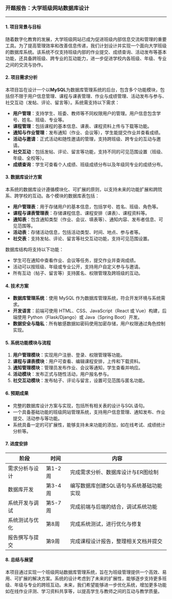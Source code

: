 ### 开题报告：大学班级网站数据库设计

------

#### 1. **项目背景与目标**

随着数字化教育的发展，大学班级网站已成为促进班级内部信息交流和管理的重要工具。为了提高管理效率和改善信息传递，我们计划设计并实现一个面向大学班级的数据库系统。该系统不仅支持班级内部的作业提交、成绩查询、活动发布等基本功能，还具备跨班级、跨专业的互动能力，进一步促进学校内各班级、年级、专业之间的交流与协作。

#### 2. **项目需求分析**

本项目旨在设计一个以**MySQL**为数据库管理系统的后台，包含多个功能模块，包括但不限于用户信息管理、课程与课表管理、作业与成绩管理、活动发布与参与、社交互动（发帖、评论、留言等）。系统需支持以下需求：

- **用户管理**：支持学生、班委、教师等不同权限用户的管理。用户信息包含学号、姓名、班级、专业等。
- **课程管理**：包括课程的基本信息、课表、课程资料上传与下载等功能。
- **通知与作业管理**：发布通知（作业、会议等），学生能提交作业并查看成绩。
- **活动与邀请**：正式活动和随性邀请的管理，支持跨班级、跨专业的互动与邀请。
- **社交互动**：包括发帖、评论、留言等功能，支持不同的可见范围设置（班级、年级、全校等）。
- **成绩查询**：学生可查看个人成绩、班级成绩分布以及年级同专业的成绩分布。

#### 3. **数据库设计方案**

本系统的数据库设计遵循模块化、可扩展的原则，以支持未来的功能扩展和跨院系、跨学校的互动。各个模块的数据库表包括：

- **用户管理表**：用于存储用户的基本信息，包括学号、姓名、班级、角色等。
- **课程与课表管理表**：存储课程信息、课程安排（课表）、课程资料等。
- **通知表**：包含通知类型（作业、会议、填表等）、通知内容、发布者信息、可见范围等。
- **活动表**：存储活动信息，包括活动类型、时间、地点、参与者等。
- **社交表**：支持发帖、评论、留言等社交互动功能，支持可见范围设置。

数据库结构将支持以下功能：

- 学生可在通知中查看作业、会议等任务，提交作业并查询成绩。
- 活动可以按班级、年级或专业公开，支持用户自定义参与与邀请。
- 所有互动（帖子、留言等）支持匿名、权限管理及跨班级的互动。

#### 4. **技术方案**

- **数据库管理系统**：使用 MySQL 作为数据库管理系统，符合开发环境与系统需求。
- **开发语言**：前端可使用 HTML、CSS、JavaScript（React 或 Vue）构建，后端使用 Python（Flask/Django）或 Java（Spring Boot）开发。
- **数据安全与隐私**：所有敏感数据如密码使用加密存储，用户权限通过角色控制实现。

#### 5. **系统功能模块与流程**

1. **用户管理模块**：实现用户注册、登录、权限管理等功能。
2. **课程与课表模块**：用户可查看、编辑课程安排，上传和下载资料。
3. **通知管理模块**：管理员发布作业、会议等通知，学生查看并响应。
4. **活动模块**：发布正式与随性活动，用户报名参与。
5. **社交互动模块**：发布帖子、评论与留言，设置可见范围与匿名功能。

#### 6. **预期成果**

- 完整的数据库设计方案与实现，包括所有相关表的设计与SQL语句。
- 一个具备基础功能的班级网站管理系统，支持用户信息管理、通知发布、作业提交、活动参与等功能。
- 系统具备一定的可扩展性，能够支持未来功能的添加，如在线考试、成绩统计分析等。

#### 7. **进度安排**

| 阶段           | 时间    | 内容                                    |
| -------------- | ------- | --------------------------------------- |
| 需求分析与设计 | 第1-2周 | 完成需求分析、数据库设计与ER图绘制      |
| 数据库开发     | 第3-4周 | 编写数据库创建SQL语句与系统基础功能实现 |
| 系统开发与调试 | 第5-7周 | 完成前端与后端的结合，调试系统功能      |
| 系统测试与优化 | 第8周   | 完成系统测试，进行优化与修复            |
| 报告撰写与提交 | 第9周   | 完成课程设计报告，整理相关文档并提交    |

#### 8. **总结与展望**

本项目通过实现一个班级网站数据库管理系统，旨在为班级管理提供一个高效、易用、可扩展的解决方案。系统的设计考虑到了未来的扩展性，能够逐步支持更多班级、年级与专业的跨班互动。未来，我们希望能够进一步优化系统，增加更多功能如在线作业评测、学习资料共享等，以提高学生与教师之间的互动与教学质量。